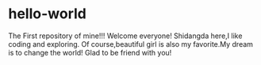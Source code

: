 # hello-world
The First repository of mine!!!  Welcome everyone!
Shidangda here,I like coding and exploring. Of course,beautiful girl is also my favorite.My dream is to change the world!  Glad to be friend with you!
